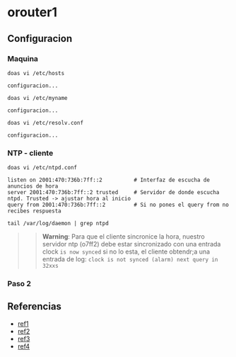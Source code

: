 # orouter1

## Configuracion

### Maquina

```
doas vi /etc/hosts
```

```
configuracion...
```

```
doas vi /etc/myname
```

```
configuracion...
```

```
doas vi /etc/resolv.conf
```

```
configuracion...
```


### NTP - cliente

```
doas vi /etc/ntpd.conf
```

```
listen on 2001:470:736b:7ff::2	        # Interfaz de escucha de anuncios de hora
server 2001:470:736b:7ff::2 trusted	    # Servidor de donde escucha ntpd. Trusted -> ajustar hora al inicio
query from 2001:470:736b:7ff::2	        # Si no pones el query from no recibes respuesta
```

```
tail /var/log/daemon | grep ntpd
```

>> **Warning**: Para que el cliente sincronice la hora, nuestro servidor ntp (o7ff2) debe estar sincronizado con una entrada clock `is now synced` si no lo esta, el cliente obtendr;a una entrada de log: `clock is not synced (alarm) next query in 32xxs`

### Paso 2

## Referencias

- [ref1]()
- [ref2]()
- [ref3]()
- [ref4]()
